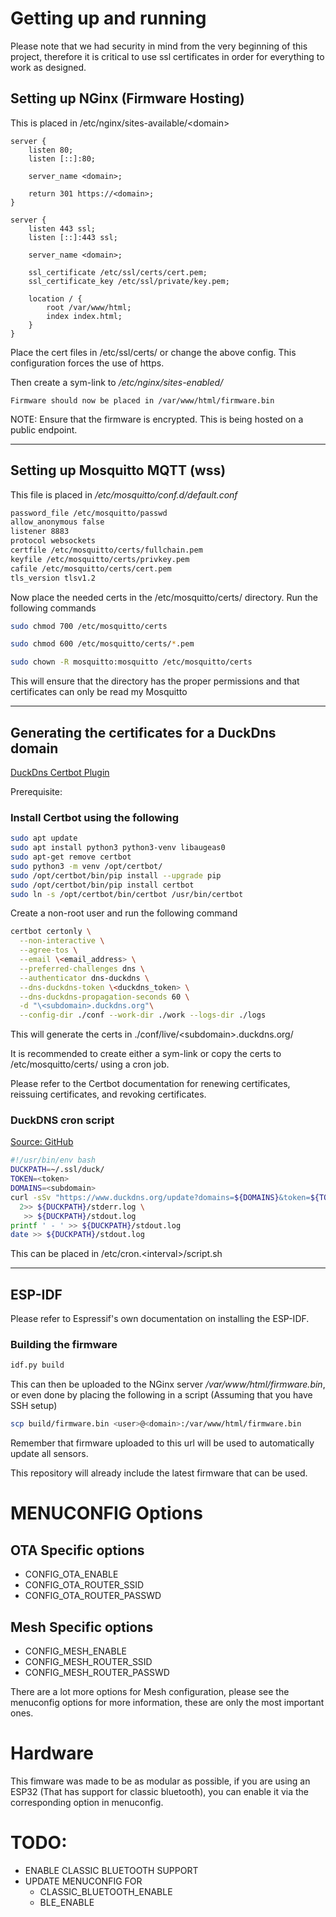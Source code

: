 # Getting up and running
Please note that we had security in mind from the very beginning of this project, therefore it is critical to use ssl certificates in order for everything to work as designed.

## Setting up NGinx (Firmware Hosting)
This is placed in /etc/nginx/sites-available/\<domain>
```nginx
server {
    listen 80;
    listen [::]:80;

    server_name <domain>;

    return 301 https://<domain>;
}

server {
    listen 443 ssl;
    listen [::]:443 ssl;

    server_name <domain>;

    ssl_certificate /etc/ssl/certs/cert.pem;
    ssl_certificate_key /etc/ssl/private/key.pem;

    location / {
        root /var/www/html;
        index index.html;
    }
}
```
Place the cert files in /etc/ssl/certs/ or change the above config.
This configuration forces the use of https.

Then create a sym-link to */etc/nginx/sites-enabled/*

```
Firmware should now be placed in /var/www/html/firmware.bin 
```
NOTE: Ensure that the firmware is encrypted. This is being hosted on a public endpoint.

---

## Setting up Mosquitto MQTT (wss)
This file is placed in */etc/mosquitto/conf.d/default.conf*
```bash
password_file /etc/mosquitto/passwd
allow_anonymous false
listener 8883
protocol websockets
certfile /etc/mosquitto/certs/fullchain.pem
keyfile /etc/mosquitto/certs/privkey.pem
cafile /etc/mosquitto/certs/cert.pem
tls_version tlsv1.2
```
Now place the needed certs in the /etc/mosquitto/certs/ directory.
Run the following commands
```bash
sudo chmod 700 /etc/mosquitto/certs
```
```bash
sudo chmod 600 /etc/mosquitto/certs/*.pem
```
```bash
sudo chown -R mosquitto:mosquitto /etc/mosquitto/certs
```
This will ensure that the directory has the proper permissions and that certificates can only be read my Mosquitto

---

## Generating the certificates for a DuckDns domain
[DuckDns Certbot Plugin](https://github.com/infinityofspace/certbot_dns_duckdns)

Prerequisite:

### Install Certbot using the following
```bash
sudo apt update
sudo apt install python3 python3-venv libaugeas0
sudo apt-get remove certbot
sudo python3 -m venv /opt/certbot/
sudo /opt/certbot/bin/pip install --upgrade pip
sudo /opt/certbot/bin/pip install certbot
sudo ln -s /opt/certbot/bin/certbot /usr/bin/certbot
```
Create a non-root user and run the following command
```bash
certbot certonly \
  --non-interactive \
  --agree-tos \
  --email \<email_address> \
  --preferred-challenges dns \
  --authenticator dns-duckdns \
  --dns-duckdns-token \<duckdns_token> \
  --dns-duckdns-propagation-seconds 60 \
  -d "\<subdomain>.duckdns.org"\
  --config-dir ./conf --work-dir ./work --logs-dir ./logs
```
This will generate the certs in ./conf/live/\<subdomain>.duckdns.org/

It is recommended to create either a sym-link or copy the certs to /etc/mosquitto/certs/ using a cron job.

Please refer to the Certbot documentation for  renewing certificates, reissuing certificates, and revoking certificates.

### DuckDNS cron script

[Source: GitHub](https://gist.github.com/BlackthornYugen/22d84bc6e9f61d9937ede170f30e93cb)
```bash
#!/usr/bin/env bash
DUCKPATH=~/.ssl/duck/
TOKEN=<token>
DOMAINS=<subdomain>
curl -sSv "https://www.duckdns.org/update?domains=${DOMAINS}&token=${TOKEN}&ip=" \
  2>> ${DUCKPATH}/stderr.log \
   >> ${DUCKPATH}/stdout.log
printf ' - ' >> ${DUCKPATH}/stdout.log
date >> ${DUCKPATH}/stdout.log
```
This can be placed in /etc/cron.\<interval>/script.sh

---

## ESP-IDF
Please refer to Espressif's own documentation on installing the ESP-IDF.

### Building the firmware
```bash
idf.py build
```
This can then be uploaded to the NGinx server */var/www/html/firmware.bin*, or even done by placing the following in a script (Assuming that you have SSH setup)
```bash
scp build/firmware.bin <user>@<domain>:/var/www/html/firmware.bin
```
Remember that firmware uploaded to this url will be used to automatically update all sensors.

This repository will already include the latest firmware that can be used.

# MENUCONFIG Options
## OTA Specific options
- CONFIG_OTA_ENABLE
- CONFIG_OTA_ROUTER_SSID
- CONFIG_OTA_ROUTER_PASSWD

## Mesh Specific options
- CONFIG_MESH_ENABLE
- CONFIG_MESH_ROUTER_SSID
- CONFIG_MESH_ROUTER_PASSWD

There are a lot more options for Mesh configuration, please see the menuconfig options for more information, these are only the most important ones.

# Hardware
This fimware was made to be as modular as possible, if you are using an ESP32 (That has support for classic bluetooth), you can enable it via the corresponding option in menuconfig.


# TODO:
  - ENABLE CLASSIC BLUETOOTH SUPPORT
  - UPDATE MENUCONFIG FOR 
    <!-- - OTA_URL -->
    - CLASSIC_BLUETOOTH_ENABLE
    - BLE_ENABLE
    <!-- - MQTT_BROKER_URL -->
    <!-- - MQTT_BROKER_USERNAME -->
    <!-- - MQTT_BROKER_PASSWD -->
    <!-- - TOPIC for publishing sensor readings -->
    <!-- - TOPIC for publishing sensor heartbeat / status -->